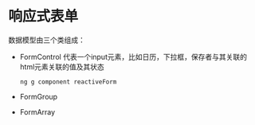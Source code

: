 # 响应式表单
数据模型由三个类组成：
+ FormControl
	代表一个input元素，比如日历，下拉框，保存者与其关联的html元素关联的值及其状态
	```npm
	ng g component reactiveForm
	```
	
+ FormGroup
+ FormArray
